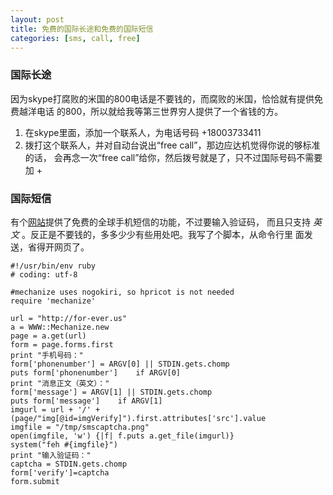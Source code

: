 ```yaml
---
layout: post
title: 免费的国际长途和免费的国际短信
categories: [sms, call, free]
---
```


### 国际长途

因为skype打腐败的米国的800电话是不要钱的，而腐败的米国，恰恰就有提供免费越洋电话
的800，所以就给我等第三世界穷人提供了一个省钱的方。

1.  在skype里面，添加一个联系人，为电话号码 +18003733411 
2.  拨打这个联系人，并对自动台说出“free call”，那边应达机觉得你说的够标准的话，
会再念一次“free call”给你，然后拨号就是了，只不过国际号码不需要加 +

### 国际短信

有个[网站](http://for-ever.us)提供了免费的全球手机短信的功能，不过要输入验证码，
而且只支持 *英文* 。反正是不要钱的，多多少少有些用处吧。我写了个脚本，从命令行里
面发送，省得开网页了。


    #!/usr/bin/env ruby
    # coding: utf-8

    #mechanize uses nogokiri, so hpricot is not needed
    require 'mechanize'

    url = "http://for-ever.us"
    a = WWW::Mechanize.new
    page = a.get(url)
    form = page.forms.first
    print "手机号码："
    form['phonenumber'] = ARGV[0] || STDIN.gets.chomp
    puts form['phonenumber']    if ARGV[0]
    print "消息正文（英文）："
    form['message'] = ARGV[1] || STDIN.gets.chomp
    puts form['message']    if ARGV[1]
    imgurl = url + '/' + (page/"img[@id=imgVerify]").first.attributes['src'].value
    imgfile = "/tmp/smscaptcha.png"
    open(imgfile, 'w') {|f| f.puts a.get_file(imgurl)}
    system("feh #{imgfile}")
    print "输入验证码："
    captcha = STDIN.gets.chomp
    form['verify']=captcha
    form.submit
